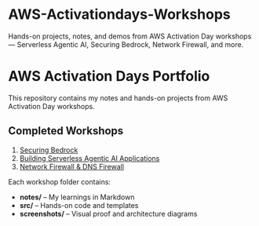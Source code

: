# AWS-Activationdays-Workshops
Hands-on projects, notes, and demos from AWS Activation Day workshops — Serverless Agentic AI, Securing Bedrock, Network Firewall, and more.

# AWS Activation Days Portfolio

This repository contains my notes and hands-on projects from AWS Activation Day workshops.

## Completed Workshops
1. [Securing Bedrock](securing-bedrock/)
2. [Building Serverless Agentic AI Applications](serverless-agentic-ai/)
3. [Network Firewall & DNS Firewall](network-firewall-dns-firewall/)

<!--
## Upcoming Workshops
4. [AWS Threat Detection & Incident Response](threat-detection-ir/) – Aug 19  
5. [Application Networking](application-networking/) – Aug 20  
6. [Web Application Protection](web-application-protection/) – Aug 22  
7. [Application Security](application-security/) – Aug 27  

-->

Each workshop folder contains:
- **notes/** – My learnings in Markdown  
- **src/** – Hands-on code and templates  
- **screenshots/** – Visual proof and architecture diagrams  

